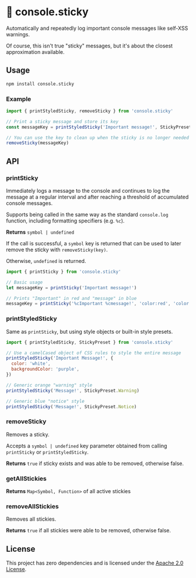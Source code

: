 # 📌 console.sticky

Automatically and repeatedly log important console messages like self-XSS
warnings.

Of course, this isn't true "sticky" messages, but it's about the closest
approximation available.

## Usage

```sh
npm install console.sticky
```

### Example

```js
import { printStyledSticky, removeSticky } from 'console.sticky'

// Print a sticky message and store its key
const messageKey = printStyledSticky('Important message!', StickyPreset.Notice)

// You can use the key to clean up when the sticky is no longer needed
removeSticky(messageKey)
```

## API

### printSticky

Immediately logs a message to the console and continues to log the message at a
regular interval and after reaching a threshold of accumulated console messages.

Supports being called in the same way as the standard `console.log` function,
including formatting specifiers (e.g. `%c`).

**Returns** `symbol | undefined`

If the call is successful, a `symbol` key is returned that can be used to later
remove the sticky with `removeSticky(key)`.

Otherwise, `undefined` is returned.

```js
import { printSticky } from 'console.sticky'

// Basic usage
let messageKey = printSticky('Important message!')

// Prints "Important" in red and "message" in blue
messageKey = printSticky('%cImportant %cmessage!', 'color:red', 'color:blue')
```

### printStyledSticky

Same as `printSticky`, but using style objects or built-in style presets.

```js
import { printStyledSticky, StickyPreset } from 'console.sticky'

// Use a camelCased object of CSS rules to style the entire message
printStyledSticky('Important Message!', {
  color: 'white',
  backgroundColor: 'purple',
})

// Generic orange "warning" style
printStyledSticky('Message!', StickyPreset.Warning)

// Generic blue "notice" style
printStyledSticky('Message!', StickyPreset.Notice)
```

### removeSticky

Removes a sticky.

Accepts a `symbol | undefined` key parameter obtained from calling `printSticky`
or `printStyledSticky`.

**Returns** `true` if sticky exists and was able to be removed, otherwise false.

### getAllStickies

**Returns** `Map<Symbol, Function>` of all active stickies

### removeAllStickies

Removes all stickies.

**Returns** `true` if all stickies were able to be removed, otherwise false.

## License

This project has zero dependencies and is licensed under the
[Apache 2.0 License](license.md).
